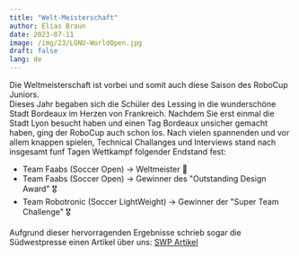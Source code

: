 ```yaml
---
title: "Welt-Meisterschaft"
author: Elias Braun
date: 2023-07-11
image: /img/23/LGNU-WorldOpen.jpg
draft: false
lang: de
---
```


Die Weltmeisterschaft ist vorbei und somit auch diese Saison des RoboCup Juniors.  
Dieses Jahr begaben sich die Schüler des Lessing in die wunderschöne Stadt Bordeaux im Herzen von Frankreich.
Nachdem Sie erst einmal die Stadt Lyon besucht haben und einen Tag Bordeaux unsicher gemacht haben, ging der RoboCup auch schon los.
Nach vielen spannenden und vor allem knappen spielen, Technical Challanges und Interviews stand nach insgesamt funf Tagen Wettkampf 
folgender Endstand fest: 
 - Team Faabs (Soccer Open) &rarr; Weltmeister 🥇
 - Team Faabs (Soccer Open) &rarr; Gewinner des "Outstanding Design Award" 🎖️
 - Team Robotronic (Soccer LightWeight) &rarr; Gewinner der "Super Team Challenge" 🎖️

Aufgrund dieser hervorragenden Ergebnisse schrieb sogar die Südwestpresse einen Artikel über uns: [SWP Artikel](https://www.swp.de/lokales/neu-ulm/lessing-gymnasiasten-siegen-bei-robotik-wm-wie-neu-ulmer-schueler-den-schiri-zum-ausflippen-bringen-71353839.html)